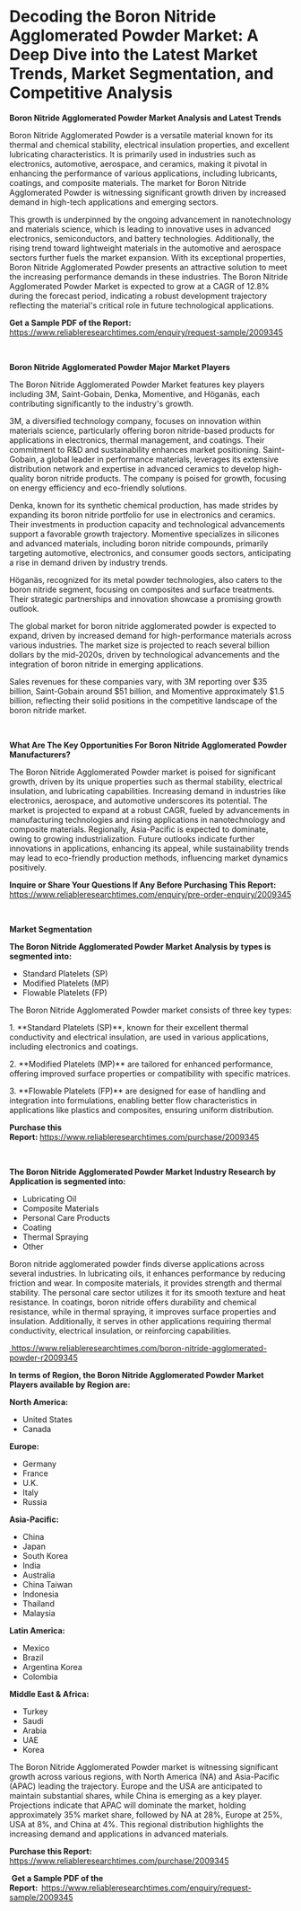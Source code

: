 <p><h1>Decoding the Boron Nitride Agglomerated Powder Market: A Deep Dive into the Latest Market Trends, Market Segmentation, and Competitive Analysis</h1></p><p><strong>Boron Nitride Agglomerated Powder Market Analysis and Latest Trends</strong></p>
<p><p>Boron Nitride Agglomerated Powder is a versatile material known for its thermal and chemical stability, electrical insulation properties, and excellent lubricating characteristics. It is primarily used in industries such as electronics, automotive, aerospace, and ceramics, making it pivotal in enhancing the performance of various applications, including lubricants, coatings, and composite materials. The market for Boron Nitride Agglomerated Powder is witnessing significant growth driven by increased demand in high-tech applications and emerging sectors.</p><p>This growth is underpinned by the ongoing advancement in nanotechnology and materials science, which is leading to innovative uses in advanced electronics, semiconductors, and battery technologies. Additionally, the rising trend toward lightweight materials in the automotive and aerospace sectors further fuels the market expansion. With its exceptional properties, Boron Nitride Agglomerated Powder presents an attractive solution to meet the increasing performance demands in these industries. The Boron Nitride Agglomerated Powder Market is expected to grow at a CAGR of 12.8% during the forecast period, indicating a robust development trajectory reflecting the material's critical role in future technological applications.</p></p>
<p><strong>Get a Sample PDF of the Report:&nbsp;</strong> <a href="https://www.reliableresearchtimes.com/enquiry/request-sample/2009345?utm_campaign=1420&utm_medium=2&utm_source=Github&utm_content=ia&utm_term=15042025&utm_id=boron-nitride-agglomerated-powder">https://www.reliableresearchtimes.com/enquiry/request-sample/2009345</a></p>
<p>&nbsp;</p>
<p><strong>Boron Nitride Agglomerated Powder Major Market Players</strong></p>
<p><p>The Boron Nitride Agglomerated Powder Market features key players including 3M, Saint-Gobain, Denka, Momentive, and Höganäs, each contributing significantly to the industry's growth. </p><p>3M, a diversified technology company, focuses on innovation within materials science, particularly offering boron nitride-based products for applications in electronics, thermal management, and coatings. Their commitment to R&D and sustainability enhances market positioning. Saint-Gobain, a global leader in performance materials, leverages its extensive distribution network and expertise in advanced ceramics to develop high-quality boron nitride products. The company is poised for growth, focusing on energy efficiency and eco-friendly solutions.</p><p>Denka, known for its synthetic chemical production, has made strides by expanding its boron nitride portfolio for use in electronics and ceramics. Their investments in production capacity and technological advancements support a favorable growth trajectory. Momentive specializes in silicones and advanced materials, including boron nitride compounds, primarily targeting automotive, electronics, and consumer goods sectors, anticipating a rise in demand driven by industry trends.</p><p>Höganäs, recognized for its metal powder technologies, also caters to the boron nitride segment, focusing on composites and surface treatments. Their strategic partnerships and innovation showcase a promising growth outlook.</p><p>The global market for boron nitride agglomerated powder is expected to expand, driven by increased demand for high-performance materials across various industries. The market size is projected to reach several billion dollars by the mid-2020s, driven by technological advancements and the integration of boron nitride in emerging applications.</p><p>Sales revenues for these companies vary, with 3M reporting over $35 billion, Saint-Gobain around $51 billion, and Momentive approximately $1.5 billion, reflecting their solid positions in the competitive landscape of the boron nitride market.</p></p>
<p>&nbsp;</p>
<p><strong>What Are The Key Opportunities For Boron Nitride Agglomerated Powder Manufacturers?</strong></p>
<p><p>The Boron Nitride Agglomerated Powder market is poised for significant growth, driven by its unique properties such as thermal stability, electrical insulation, and lubricating capabilities. Increasing demand in industries like electronics, aerospace, and automotive underscores its potential. The market is projected to expand at a robust CAGR, fueled by advancements in manufacturing technologies and rising applications in nanotechnology and composite materials. Regionally, Asia-Pacific is expected to dominate, owing to growing industrialization. Future outlooks indicate further innovations in applications, enhancing its appeal, while sustainability trends may lead to eco-friendly production methods, influencing market dynamics positively.</p></p>
<p><strong>Inquire or Share Your Questions If Any Before Purchasing This Report:</strong> <a href="https://www.reliableresearchtimes.com/enquiry/pre-order-enquiry/2009345?utm_campaign=1420&utm_medium=2&utm_source=Github&utm_content=ia&utm_term=15042025&utm_id=boron-nitride-agglomerated-powder">https://www.reliableresearchtimes.com/enquiry/pre-order-enquiry/2009345</a></p>
<p>&nbsp;</p>
<p><strong>Market Segmentation</strong></p>
<p><strong>The Boron Nitride Agglomerated Powder Market Analysis by types is segmented into:</strong></p>
<p><ul><li>Standard Platelets (SP)</li><li>Modified Platelets (MP)</li><li>Flowable Platelets (FP)</li></ul></p>
<p><p>The Boron Nitride Agglomerated Powder market consists of three key types: </p><p>1. **Standard Platelets (SP)**, known for their excellent thermal conductivity and electrical insulation, are used in various applications, including electronics and coatings.</p><p>  </p><p>2. **Modified Platelets (MP)** are tailored for enhanced performance, offering improved surface properties or compatibility with specific matrices.</p><p>3. **Flowable Platelets (FP)** are designed for ease of handling and integration into formulations, enabling better flow characteristics in applications like plastics and composites, ensuring uniform distribution.</p></p>
<p><strong>Purchase this Report:&nbsp;</strong><a href="https://www.reliableresearchtimes.com/purchase/2009345?utm_campaign=1420&utm_medium=2&utm_source=Github&utm_content=ia&utm_term=15042025&utm_id=boron-nitride-agglomerated-powder">https://www.reliableresearchtimes.com/purchase/2009345</a></p>
<p>&nbsp;</p>
<p><strong>The Boron Nitride Agglomerated Powder Market Industry Research by Application is segmented into:</strong></p>
<p><ul><li>Lubricating Oil</li><li>Composite Materials</li><li>Personal Care Products</li><li>Coating</li><li>Thermal Spraying</li><li>Other</li></ul></p>
<p><p>Boron nitride agglomerated powder finds diverse applications across several industries. In lubricating oils, it enhances performance by reducing friction and wear. In composite materials, it provides strength and thermal stability. The personal care sector utilizes it for its smooth texture and heat resistance. In coatings, boron nitride offers durability and chemical resistance, while in thermal spraying, it improves surface properties and insulation. Additionally, it serves in other applications requiring thermal conductivity, electrical insulation, or reinforcing capabilities.</p></p>
<p><a href="https://www.reliableresearchtimes.com/boron-nitride-agglomerated-powder-r2009345?utm_campaign=1420&utm_medium=2&utm_source=Github&utm_content=ia&utm_term=15042025&utm_id=boron-nitride-agglomerated-powder">&nbsp;https://www.reliableresearchtimes.com/boron-nitride-agglomerated-powder-r2009345</a></p>
<p><strong>In terms of Region, the Boron Nitride Agglomerated Powder Market Players available by Region are:</strong></p>
<p>
    <p> <strong> North America: </strong>
        <ul>
            <li>United States</li>
            <li>Canada</li>
        </ul>
        </p> 
    <p> <strong> Europe: </strong>
        <ul>
            <li>Germany</li>
            <li>France</li>
            <li>U.K.</li>
            <li>Italy</li>
            <li>Russia</li>
        </ul>
        </p> 
    <p> <strong> Asia-Pacific: </strong>
        <ul>
            <li>China</li>
            <li>Japan</li>
            <li>South Korea</li>
            <li>India</li>
            <li>Australia</li>
            <li>China Taiwan</li>
            <li>Indonesia</li>
            <li>Thailand</li>
            <li>Malaysia</li>
        </ul>
        </p> 
    <p> <strong> Latin America: </strong>
        <ul>
            <li>Mexico</li>
            <li>Brazil</li>
            <li>Argentina Korea</li>
            <li>Colombia</li>
        </ul>
        </p> 
    <p> <strong> Middle East & Africa: </strong>
        <ul>
            <li>Turkey</li>
            <li>Saudi</li>
            <li>Arabia</li>
            <li>UAE</li>
            <li>Korea</li>
        </ul>
    </p>
    </p>
<p><p>The Boron Nitride Agglomerated Powder market is witnessing significant growth across various regions, with North America (NA) and Asia-Pacific (APAC) leading the trajectory. Europe and the USA are anticipated to maintain substantial shares, while China is emerging as a key player. Projections indicate that APAC will dominate the market, holding approximately 35% market share, followed by NA at 28%, Europe at 25%, USA at 8%, and China at 4%. This regional distribution highlights the increasing demand and applications in advanced materials.</p></p>
<p><strong>Purchase this Report: </strong><a href="https://www.reliableresearchtimes.com/purchase/2009345?utm_campaign=1420&utm_medium=2&utm_source=Github&utm_content=ia&utm_term=15042025&utm_id=boron-nitride-agglomerated-powder">https://www.reliableresearchtimes.com/purchase/2009345</a></p>
<p>&nbsp;<strong>Get a Sample PDF of the Report:&nbsp;&nbsp;</strong><a href="https://www.reliableresearchtimes.com/enquiry/request-sample/2009345?utm_campaign=1420&utm_medium=2&utm_source=Github&utm_content=ia&utm_term=15042025&utm_id=boron-nitride-agglomerated-powder">https://www.reliableresearchtimes.com/enquiry/request-sample/2009345</a></p>
<p><strong></strong></p>
<p><p></p><p></p><p></p></p>
